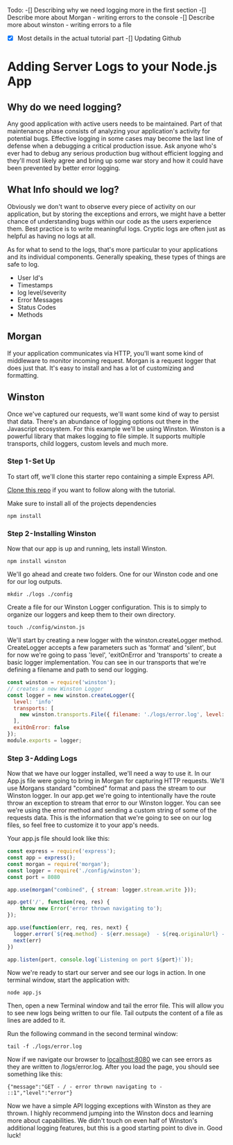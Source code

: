 Todo: 
-[] Describing why we need logging more in the first section
-[] Describe more about Morgan - writing errors to the console
-[] Describe more about winston - writing errors to a file 
-[x] Most details in the actual tutorial part 
-[] Updating Github


# Adding Server Logs to your Node.js App

## Why do we need  logging?

Any good application with active users needs to be maintained. Part of that maintenance phase consists of analyzing your application's activity for potential bugs. Effective logging in some cases may become the last line of defense when a debugging a critical production issue. Ask anyone who's ever had to debug any serious production bug without efficient logging and they'll most likely agree and bring up some war story and how it could have been prevented by better error logging.


## What Info should we log?

Obviously we don't want to observe every piece of activity on our application, but by storing the exceptions and errors, we might have a better chance of understanding bugs within our code as the users experience them. Best practice is to write meaningful logs. Cryptic logs are often just as helpful as having no logs at all.

As for what to send to the logs, that's more particular  to your applications and its individual components. Generally speaking, these types of things are safe to log.

- User Id's
- Timestamps
- log level/severity
- Error Messages 
- Status Codes 
- Methods


## Morgan 
If your application communicates via HTTP, you'll want some kind of middleware to monitor incoming request. Morgan is a request logger that does just that. It's easy to install and has a lot of customizing and formatting. 

## Winston
Once we've captured our requests, we'll want some kind of way to persist that data. There's an abundance of logging options out there in the Javascript ecosystem. For this example we'll be using Winston. Winston is a powerful library that makes logging to file simple. It supports multiple transports, child loggers, custom levels and much more. 



### Step 1 - Set Up

To start off, we'll clone this starter repo containing a simple Express API.

[Clone this repo](https://github.com/lukepate/logger-) if you want to follow along with the tutorial.

Make sure to install all of the projects dependencies

```shell
npm install 
```


### Step 2 - Installing Winston

Now that our app is up and running, lets install Winston. 

```shell
npm install winston
```

We'll go ahead and create two folders. One for our Winston code and one for our log outputs.

```shell
mkdir ./logs ./config 
```

Create a file for our Winston Logger configuration. This is to simply to organize our loggers and keep them to their own directory. 

```shell
touch ./config/winston.js
```

We'll start by creating a new logger with the winston.createLogger method. CreateLogger accepts a few parameters such as 'format' and 'silent', but for now we're going to pass 'level', 'exitOnError and 'transports' to create a basic logger implementation. You can see in our transports that we're defining a filename and path to send our logging. 

```javascript
const winston = require('winston');
// creates a new Winston Logger
const logger = new winston.createLogger({
  level: 'info' 
  transports: [
    new winston.transports.File({ filename: './logs/error.log', level: 'error' }),
  ],
  exitOnError: false
});
module.exports = logger;
```


### Step 3 - Adding Logs

Now that we have our logger installed, we'll need a way to use it. In our App.js file were going to bring in Morgan
for capturing HTTP requests. We'll use Morgans standard "combined" format and pass the stream to our Winston logger. 
In our app.get we're going to intentionally have the route throw an exception to stream that error to our Winston logger. You can see we're using the error method and sending a custom string of some of the requests data. This is the information that we're going to see on our log files, so feel free to customize it to your app's needs.   


Your app.js file should look like this:
```javascript
const express = require('express');
const app = express();
const morgan = require('morgan');
const logger = require('./config/winston');
const port = 8080

app.use(morgan("combined", { stream: logger.stream.write }));

app.get('/', function(req, res) {
    throw new Error('error thrown navigating to');
});

app.use(function(err, req, res, next) {
  logger.error(`${req.method} - ${err.message}  - ${req.originalUrl} - ${req.ip}`);
  next(err)
})  

app.listen(port, console.log(`Listening on port ${port}!`));
```

Now we're ready to start our server and see our logs in action. In one terminal window, start the application with:

```shell
node app.js 
```

Then, open a new Terminal window and tail the error file. This will allow you to see new logs being written to our file. Tail outputs the content of a file as lines are added to it.

Run the following command in the second terminal window:

```shell
tail -f ./logs/error.log
```

Now if we navigate our browser to [localhost:8080](http://localhost:8080) we can see errors as they are written to /logs/error.log. After you load the page, you should see something like this:

```
{"message":"GET - / - error thrown navigating to - ::1","level":"error"}
```

Now we have a simple API logging exceptions with Winston as they are thrown. I highly recommend jumping into the Winston docs and learning more about capabilities. We didn't touch on even half of Winston's additional logging features, but this is a good starting point to dive in. Good luck!  